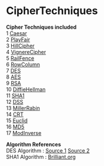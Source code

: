 # CipherTechniques
<!---Click here to view the different files : [Cipher files](/src/main/java/com/cipher/ciphertechniques)    -->

**Cipher Techniques included**  
1 [Caesar](src/main/java/com/cipher/ciphertechniques/Caesar.java)   
2 [PlayFair](src/main/java/com/cipher/ciphertechniques/PlayFair.java)  
3 [HillCipher](src/main/java/com/cipher/ciphertechniques/HillCipher.java)  
4 [VignereCipher](src/main/java/com/cipher/ciphertechniques/VignereCipher.java)   
5 [RailFence](src/main/java/com/cipher/ciphertechniques/RailFence.java)   
6 [RowColumn](src/main/java/com/cipher/ciphertechniques/RowColumn.java)   
7 [DES](src/main/java/com/cipher/ciphertechniques/DES.java)   
8 [AES](src/main/java/com/cipher/ciphertechniques/AES)   
9 [RSA](src/main/java/com/cipher/ciphertechniques/RSA.java)   
10 [DiffieHellman](src/main/java/com/cipher/ciphertechniques/DiffieHellman.java)   
11 [SHA1](src/main/java/com/cipher/ciphertechniques/sha1.java)  
12 [DSS](src/main/java/com/cipher/ciphertechniques/DSS.java)   
13 [MillerRabin](src/main/java/com/cipher/ciphertechniques/MillerRabin.java)   
14 [CRT](src/main/java/com/cipher/ciphertechniques/CRT.java)   
15 [Euclid](src/main/java/com/cipher/ciphertechniques/Euclid.java)   
16 [MD5](src/main/java/com/cipher/ciphertechniques/md5.java)   
17 [ModInverse](src/main/java/com/cipher/ciphertechniques/ModInverse.java)   

**Algorithm References**   
DES Algorithm : [Source 1](http://page.math.tu-berlin.de/~kant/teaching/hess/krypto-ws2006/des.htm)
[Source 2](https://www.tutorialspoint.com/cryptography/data_encryption_standard.htm)   
SHA1 Algorithm : [Brilliant.org](https://brilliant.org/wiki/secure-hashing-algorithms/)  
